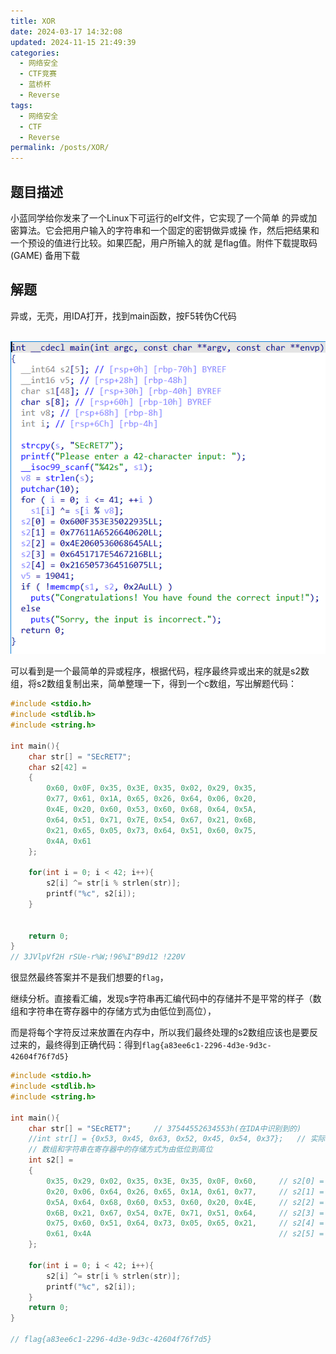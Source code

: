 ```yaml
---
title: XOR
date: 2024-03-17 14:32:08
updated: 2024-11-15 21:49:39
categories:
  - 网络安全
  - CTF竞赛
  - 蓝桥杯
  - Reverse
tags:
  - 网络安全
  - CTF
  - Reverse
permalink: /posts/XOR/
---
```

## 题目描述

小蓝同学给你发来了一个Linux下可运行的elf文件，它实现了一个简单
的异或加密算法。它会把用户输入的字符串和一个固定的密钥做异或操
作，然后把结果和一个预设的值进行比较。如果匹配，用户所输入的就
是flag值。附件下载提取码(GAME) 备用下载

## 解题

异或，无壳，用IDA打开，找到main函数，按F5转伪C代码

​    ![image-20240220154721400](XOR/image-20240220154721400.png)

可以看到是一个最简单的异或程序，根据代码，程序最终异或出来的就是s2数组，将s2数组复制出来，简单整理一下，得到一个c数组，写出解题代码：

```c
#include <stdio.h>
#include <stdlib.h>
#include <string.h>

int main(){
    char str[] = "SEcRET7";
    char s2[42] = 
    {
        0x60, 0x0F, 0x35, 0x3E, 0x35, 0x02, 0x29, 0x35, 
        0x77, 0x61, 0x1A, 0x65, 0x26, 0x64, 0x06, 0x20, 
        0x4E, 0x20, 0x60, 0x53, 0x60, 0x68, 0x64, 0x5A, 
        0x64, 0x51, 0x71, 0x7E, 0x54, 0x67, 0x21, 0x6B, 
        0x21, 0x65, 0x05, 0x73, 0x64, 0x51, 0x60, 0x75, 
        0x4A, 0x61
    };

    for(int i = 0; i < 42; i++){
        s2[i] ^= str[i % strlen(str)];
        printf("%c", s2[i]);
    }
    

    return 0;
}
// 3JVlpVf2H rSUe-r%W;!96%I"B9d12 !220V
```



很显然最终答案并不是我们想要的`flag`，

继续分析。直接看汇编，发现s字符串再汇编代码中的存储并不是平常的样子（数组和字符串在寄存器中的存储方式为由低位到高位），

而是将每个字符反过来放置在内存中，所以我们最终处理的s2数组应该也是要反过来的，最终得到正确代码：得到`flag{a83ee6c1-2296-4d3e-9d3c-42604f76f7d5}`

```c
#include <stdio.h>
#include <stdlib.h>
#include <string.h>

int main(){
    char str[] = "SEcRET7";     // 37544552634553h(在IDA中识别到的)
    //int str[] = {0x53, 0x45, 0x63, 0x52, 0x45, 0x54, 0x37};   // 实际上的"SEcRET7"
    // 数组和字符串在寄存器中的存储方式为由低位到高位
    int s2[] = 
    { 
        0x35, 0x29, 0x02, 0x35, 0x3E, 0x35, 0x0F, 0x60,     // s2[0] = 0x600F353E35022935
        0x20, 0x06, 0x64, 0x26, 0x65, 0x1A, 0x61, 0x77,     // s2[1] = 0x77611A6526640620
        0x5A, 0x64, 0x68, 0x60, 0x53, 0x60, 0x20, 0x4E,     // s2[2] = 0x4E2060536068645A
        0x6B, 0x21, 0x67, 0x54, 0x7E, 0x71, 0x51, 0x64,     // s2[3] = 0x6451717E5467216B
        0x75, 0x60, 0x51, 0x64, 0x73, 0x05, 0x65, 0x21,     // s2[4] = 0x2165057364516075
        0x61, 0x4A                                          // s2[5] = 0x4A61
    };
    
    for(int i = 0; i < 42; i++){
        s2[i] ^= str[i % strlen(str)];
        printf("%c", s2[i]);
    }
    return 0;
}

// flag{a83ee6c1-2296-4d3e-9d3c-42604f76f7d5}
```

